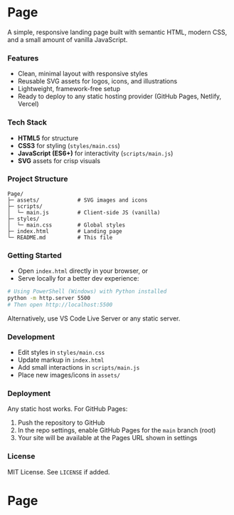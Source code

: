 ﻿Page
===

A simple, responsive landing page built with semantic HTML, modern CSS, and a small amount of vanilla JavaScript.

### Features
- Clean, minimal layout with responsive styles
- Reusable SVG assets for logos, icons, and illustrations
- Lightweight, framework-free setup
- Ready to deploy to any static hosting provider (GitHub Pages, Netlify, Vercel)

### Tech Stack
- **HTML5** for structure
- **CSS3** for styling (`styles/main.css`)
- **JavaScript (ES6+)** for interactivity (`scripts/main.js`)
- **SVG** assets for crisp visuals

### Project Structure
```
Page/
├─ assets/            # SVG images and icons
├─ scripts/
│  └─ main.js         # Client-side JS (vanilla)
├─ styles/
│  └─ main.css        # Global styles
├─ index.html         # Landing page
└─ README.md          # This file
```

### Getting Started
- Open `index.html` directly in your browser, or
- Serve locally for a better dev experience:

```bash
# Using PowerShell (Windows) with Python installed
python -m http.server 5500
# Then open http://localhost:5500
```

Alternatively, use VS Code Live Server or any static server.

### Development
- Edit styles in `styles/main.css`
- Update markup in `index.html`
- Add small interactions in `scripts/main.js`
- Place new images/icons in `assets/`

### Deployment
Any static host works. For GitHub Pages:
1. Push the repository to GitHub
2. In the repo settings, enable GitHub Pages for the `main` branch (root)
3. Your site will be available at the Pages URL shown in settings

### License
MIT License. See `LICENSE` if added.

# Page

